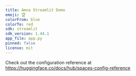 ```yaml
---
title: Amna Streamlit Demo
emoji: 🏆
colorFrom: blue
colorTo: red
sdk: streamlit
sdk_version: 1.44.1
app_file: app.py
pinned: false
license: mit
---
```


Check out the configuration reference at https://huggingface.co/docs/hub/spaces-config-reference
